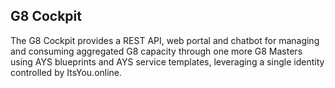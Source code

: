 ## G8 Cockpit

The G8 Cockpit provides a REST API, web portal and chatbot for managing and consuming aggregated G8 capacity through one more G8 Masters using AYS blueprints and AYS service templates, leveraging a single identity controlled by ItsYou.online.